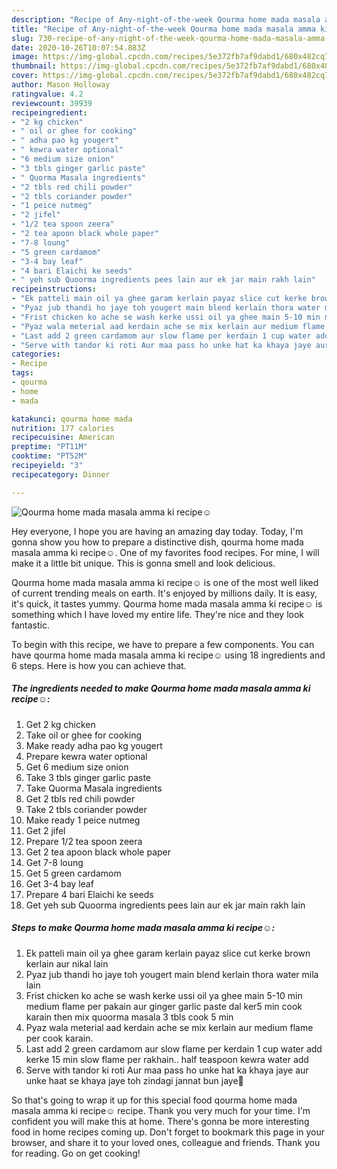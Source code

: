 ```yaml
---
description: "Recipe of Any-night-of-the-week Qourma home mada masala amma ki recipe☺️"
title: "Recipe of Any-night-of-the-week Qourma home mada masala amma ki recipe☺️"
slug: 730-recipe-of-any-night-of-the-week-qourma-home-mada-masala-amma-ki-recipe
date: 2020-10-26T10:07:54.883Z
image: https://img-global.cpcdn.com/recipes/5e372fb7af9dabd1/680x482cq70/qourma-home-mada-masala-amma-ki-recipe☺️-recipe-main-photo.jpg
thumbnail: https://img-global.cpcdn.com/recipes/5e372fb7af9dabd1/680x482cq70/qourma-home-mada-masala-amma-ki-recipe☺️-recipe-main-photo.jpg
cover: https://img-global.cpcdn.com/recipes/5e372fb7af9dabd1/680x482cq70/qourma-home-mada-masala-amma-ki-recipe☺️-recipe-main-photo.jpg
author: Mason Holloway
ratingvalue: 4.2
reviewcount: 39939
recipeingredient:
- "2 kg chicken"
- " oil or ghee for cooking"
- " adha pao kg yougert"
- " kewra water optional"
- "6 medium size onion"
- "3 tbls ginger garlic paste"
- " Quorma Masala ingredients"
- "2 tbls red chili powder"
- "2 tbls coriander powder"
- "1 peice nutmeg"
- "2 jifel"
- "1/2 tea spoon zeera"
- "2 tea apoon black whole paper"
- "7-8 loung"
- "5 green cardamom"
- "3-4 bay leaf"
- "4 bari Elaichi ke seeds"
- " yeh sub Quoorma ingredients pees lain aur ek jar main rakh lain"
recipeinstructions:
- "Ek patteli main oil ya ghee garam kerlain payaz slice cut kerke brown kerlain aur nikal lain"
- "Pyaz jub thandi ho jaye toh yougert main blend kerlain thora water mila lain"
- "Frist chicken ko ache se wash kerke ussi oil ya ghee main 5-10 min medium flame per pakain aur ginger garlic paste dal ker5 min cook karain then mix quoorma masala 3 tbls cook 5 min"
- "Pyaz wala meterial aad kerdain ache se mix kerlain aur medium flame per cook karain."
- "Last add 2 green cardamom aur slow flame per kerdain 1 cup water add kerke 15 min slow flame per rakhain.. half teaspoon kewra water add"
- "Serve with tandor ki roti Aur maa pass ho unke hat ka khaya jaye aur unke haat se khaya jaye toh zindagi jannat bun jaye🥰"
categories:
- Recipe
tags:
- qourma
- home
- mada

katakunci: qourma home mada 
nutrition: 177 calories
recipecuisine: American
preptime: "PT11M"
cooktime: "PT52M"
recipeyield: "3"
recipecategory: Dinner

---
```



![Qourma home mada masala amma ki recipe☺️](https://img-global.cpcdn.com/recipes/5e372fb7af9dabd1/680x482cq70/qourma-home-mada-masala-amma-ki-recipe☺️-recipe-main-photo.jpg)

Hey everyone, I hope you are having an amazing day today. Today, I'm gonna show you how to prepare a distinctive dish, qourma home mada masala amma ki recipe☺️. One of my favorites food recipes. For mine, I will make it a little bit unique. This is gonna smell and look delicious.

Qourma home mada masala amma ki recipe☺️ is one of the most well liked of current trending meals on earth. It's enjoyed by millions daily. It is easy, it's quick, it tastes yummy. Qourma home mada masala amma ki recipe☺️ is something which I have loved my entire life. They're nice and they look fantastic.




To begin with this recipe, we have to prepare a few components. You can have qourma home mada masala amma ki recipe☺️ using 18 ingredients and 6 steps. Here is how you can achieve that.

<!--inarticleads1-->

##### The ingredients needed to make Qourma home mada masala amma ki recipe☺️:

1. Get 2 kg chicken
1. Take  oil or ghee for cooking
1. Make ready  adha pao kg yougert
1. Prepare  kewra water optional
1. Get 6 medium size onion
1. Take 3 tbls ginger garlic paste
1. Take  Quorma Masala ingredients
1. Get 2 tbls red chili powder
1. Take 2 tbls coriander powder
1. Make ready 1 peice nutmeg
1. Get 2 jifel
1. Prepare 1/2 tea spoon zeera
1. Get 2 tea apoon black whole paper
1. Get 7-8 loung
1. Get 5 green cardamom
1. Get 3-4 bay leaf
1. Prepare 4 bari Elaichi ke seeds
1. Get  yeh sub Quoorma ingredients pees lain aur ek jar main rakh lain




<!--inarticleads2-->

##### Steps to make Qourma home mada masala amma ki recipe☺️:

1. Ek patteli main oil ya ghee garam kerlain payaz slice cut kerke brown kerlain aur nikal lain
1. Pyaz jub thandi ho jaye toh yougert main blend kerlain thora water mila lain
1. Frist chicken ko ache se wash kerke ussi oil ya ghee main 5-10 min medium flame per pakain aur ginger garlic paste dal ker5 min cook karain then mix quoorma masala 3 tbls cook 5 min
1. Pyaz wala meterial aad kerdain ache se mix kerlain aur medium flame per cook karain.
1. Last add 2 green cardamom aur slow flame per kerdain 1 cup water add kerke 15 min slow flame per rakhain.. half teaspoon kewra water add
1. Serve with tandor ki roti Aur maa pass ho unke hat ka khaya jaye aur unke haat se khaya jaye toh zindagi jannat bun jaye🥰




So that's going to wrap it up for this special food qourma home mada masala amma ki recipe☺️ recipe. Thank you very much for your time. I'm confident you will make this at home. There's gonna be more interesting food in home recipes coming up. Don't forget to bookmark this page in your browser, and share it to your loved ones, colleague and friends. Thank you for reading. Go on get cooking!
